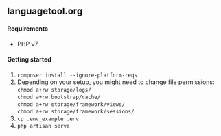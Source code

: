## languagetool.org

#### Requirements
- PHP v7

#### Getting started

1. `composer install --ignore-platform-reqs`
2. Depending on your setup, you might need to change file permissions:  
`chmod a+rw storage/logs/`  
`chmod a+rw bootstrap/cache/`  
`chmod a+rw storage/framework/views/`  
`chmod a+rw storage/framework/sessions/`  
3. `cp .env_example .env`
4. `php artisan serve`
